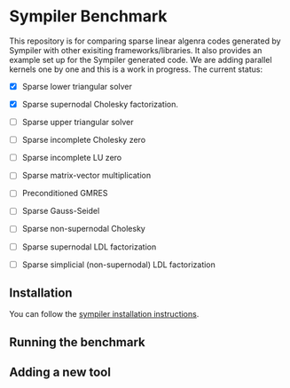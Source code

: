 # Sympiler Benchmark
This repository is for comparing sparse linear algenra codes generated by Sympiler with other exisiting frameworks/libraries. 
It also provides an example set up for the Sympiler generated code. 
We are adding parallel kernels one by one and this is a work in progress. 
The current status:
- [x] Sparse lower triangular solver 
- [x] Sparse supernodal Cholesky factorization. 
- [ ] Sparse upper triangular solver
- [ ] Sparse incomplete Cholesky zero
- [ ] Sparse incomplete LU zero
- [ ] Sparse matrix-vector multiplication
- [ ] Preconditioned GMRES
- [ ] Sparse Gauss-Seidel
- [ ] Sparse non-supernodal Cholesky
- [ ] Sparse supernodal LDL factorization
- [ ] Sparse simplicial (non-supernodal) LDL factorization


## Installation
You can follow the [sympiler installation instructions](https://github.com/sympiler/sympiler). 



## Running the benchmark


## Adding a new tool

